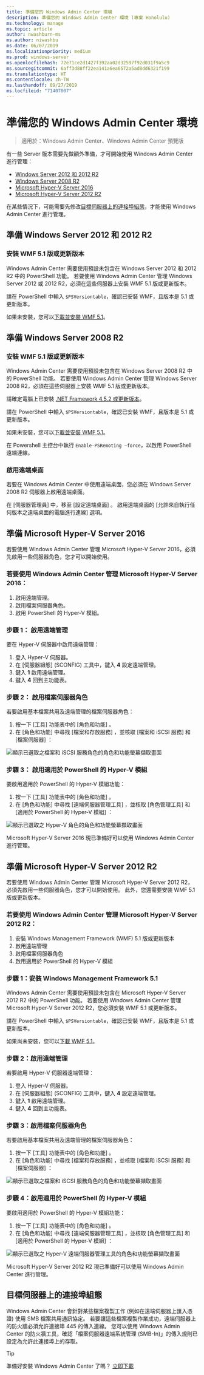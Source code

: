 ```yaml
---
title: 準備您的 Windows Admin Center 環境
description: 準備您的 Windows Admin Center 環境 (專案 Honolulu)
ms.technology: manage
ms.topic: article
author: nwashburn-ms
ms.author: niwashbu
ms.date: 06/07/2019
ms.localizationpriority: medium
ms.prod: windows-server
ms.openlocfilehash: 72e71ce2d1427f392aa02d32597f92d031f9a5c9
ms.sourcegitcommit: 6aff3d88ff22ea141a6ea6572a5ad8dd6321f199
ms.translationtype: HT
ms.contentlocale: zh-TW
ms.lasthandoff: 09/27/2019
ms.locfileid: "71407007"
---
```

# <a name="prepare-your-environment-for-windows-admin-center"></a>準備您的 Windows Admin Center 環境

> 適用於：Windows Admin Center、Windows Admin Center 預覽版

有一些 Server 版本需要先做額外準備，才可開始使用 Windows Admin Center 進行管理：

- [Windows Server 2012 和 2012 R2](#prepare-windows-server-2012-and-2012-r2)
- [Windows Server 2008 R2](#prepare-windows-server-2008-r2)
- [Microsoft Hyper-V Server 2016](#prepare-microsoft-hyper-v-server-2016)
- [Microsoft Hyper-V Server 2012 R2](#prepare-microsoft-hyper-v-server-2012-r2)

在某些情況下，可能需要先修改[目標伺服器上的連接埠組態](#port-configuration-on-the-target-server)，才能使用 Windows Admin Center 進行管理。

## <a name="prepare-windows-server-2012-and-2012-r2"></a>準備 Windows Server 2012 和 2012 R2

### <a name="install-wmf-version-51-or-higher"></a>安裝 WMF 5.1 版或更新版本

Windows Admin Center 需要使用預設未包含在 Windows Server 2012 和 2012 R2 中的 PowerShell 功能。 若要使用 Windows Admin Center 管理 Windows Server 2012 或 2012 R2，必須在這些伺服器上安裝 WMF 5.1 版或更新版本。

請在 PowerShell 中輸入 `$PSVersiontable`，確認已安裝 WMF，且版本是 5.1 或更新版本。

如果未安裝，您可以[下載並安裝 WMF 5.1](https://docs.microsoft.com/powershell/wmf/setup/install-configure)。

## <a name="prepare-windows-server-2008-r2"></a>準備 Windows Server 2008 R2

### <a name="install-wmf-version-51-or-higher"></a>安裝 WMF 5.1 版或更新版本

Windows Admin Center 需要使用預設未包含在 Windows Server 2008 R2 中的 PowerShell 功能。 若要使用 Windows Admin Center 管理 Windows Server 2008 R2，必須在這些伺服器上安裝 WMF 5.1 版或更新版本。 

請確定電腦上已安裝 [.NET Framework 4.5.2 或更新版本](https://docs.microsoft.com/dotnet/framework/install/on-windows-7)。

請在 PowerShell 中輸入 `$PSVersiontable`，確認已安裝 WMF，且版本是 5.1 或更新版本。

如果未安裝，您可以[下載並安裝 WMF 5.1](https://docs.microsoft.com/powershell/wmf/setup/install-configure)。

在 Powershell 主控台中執行 `Enable-PSRemoting –force`，以啟用 PowerShell 遠端連線。 

### <a name="enable-remote-desktop"></a>啟用遠端桌面

若要在 Windows Admin Center 中使用遠端桌面，您必須在 Windows Server 2008 R2 伺服器上啟用遠端桌面。

在 [伺服器管理員]  中，移至 [設定遠端桌面]  。 啟用遠端桌面的 [允許來自執行任何版本之遠端桌面的電腦進行連線] 選項。

## <a name="prepare-microsoft-hyper-v-server-2016"></a>準備 Microsoft Hyper-V Server 2016

若要使用 Windows Admin Center 管理 Microsoft Hyper-V Server 2016，必須先啟用一些伺服器角色，您才可以開始使用。

### <a name="to-manage-microsoft-hyper-v-server-2016-with-windows-admin-center"></a>若要使用 Windows Admin Center 管理 Microsoft Hyper-V Server 2016：

1. 啟用遠端管理。
2. 啟用檔案伺服器角色。
3. 啟用 PowerShell 的 Hyper-V 模組。

### <a name="step-1-enable-remote-management"></a>**步驟 1：** 啟用遠端管理

要在 Hyper-V 伺服器中啟用遠端管理：

1. 登入 Hyper-V 伺服器。
2. 在 \[伺服器組態\]  (SCONFIG) 工具中，鍵入 **4** 設定遠端管理。
3. 鍵入 **1** 啟用遠端管理。
4. 鍵入 **4** 回到主功能表。

### <a name="step-2-enable-file-server-role"></a>**步驟 2：** 啟用檔案伺服器角色

若要啟用基本檔案共用及遠端管理的檔案伺服器角色：

1. 按一下 [工具]  功能表中的 [角色和功能]  。
2. 在 [角色和功能]  中尋找 [檔案和存放服務]  ，並核取 [檔案和 iSCSI 服務]  和 [檔案伺服器]  ：

![顯示已選取之檔案和 iSCSI 服務角色的角色和功能螢幕擷取畫面](../media/prepare-environment/c6c30b812d96afcc1edcdb6f52f0e13c.png)

### <a name="step-3-enable-hyper-v-module-for-powershell"></a>**步驟 3：** 啟用適用於 PowerShell 的 Hyper-V 模組

要啟用適用於 PowerShell 的 Hyper-V 模組功能：

1. 按一下 [工具]  功能表中的 [角色和功能]  。
2. 在 [角色和功能]  中尋找 [遠端伺服器管理工具]  ，並核取 [角色管理工具]  和 [適用於 PowerShell 的 Hyper-V 模組]  ：

![顯示已選取之 Hyper-V 角色的角色和功能螢幕擷取畫面](../media/prepare-environment/7ab0999602b7083733525bd0c1ba2747.png)

Microsoft Hyper-V Server 2016 現已準備好可以使用 Windows Admin Center 進行管理。

## <a name="prepare-microsoft-hyper-v-server-2012-r2"></a>準備 Microsoft Hyper-V Server 2012 R2

若要使用 Windows Admin Center 管理 Microsoft Hyper-V Server 2012 R2，必須先啟用一些伺服器角色，您才可以開始使用。  此外，您還需要安裝 WMF 5.1 版或更新版本。

### <a name="to-manage-microsoft-hyper-v-server-2012-r2-with-windows-admin-center"></a>若要使用 Windows Admin Center 管理 Microsoft Hyper-V Server 2012 R2：

1. 安裝 Windows Management Framework (WMF) 5.1 版或更新版本
2. 啟用遠端管理
3. 啟用檔案伺服器角色
4. 啟用適用於 PowerShell 的 Hyper-V 模組

### <a name="step-1-install-windows-management-framework-51"></a>步驟 1：安裝 Windows Management Framework 5.1

Windows Admin Center 需要使用預設未包含在 Microsoft Hyper-V Server 2012 R2 中的 PowerShell 功能。 若要使用 Windows Admin Center 管理 Microsoft Hyper-V Server 2012 R2，您必須安裝 WMF 5.1 或更新版本。

請在 PowerShell 中輸入 `$PSVersiontable`，確認已安裝 WMF，且版本是 5.1 或更新版本。 

如果尚未安裝，您可以[下載 WMF 5.1](https://docs.microsoft.com/powershell/wmf/setup/install-configure)。

### <a name="step-2-enable-remote-management"></a>步驟 2：啟用遠端管理

若要啟用 Hyper-V 伺服器遠端管理：

1. 登入 Hyper-V 伺服器。
2. 在 \[伺服器組態\]  (SCONFIG) 工具中，鍵入 **4** 設定遠端管理。
3. 鍵入 **1** 啟用遠端管理。
4. 鍵入 **4** 回到主功能表。

### <a name="step-3-enable-file-server-role"></a>步驟 3：啟用檔案伺服器角色

若要啟用基本檔案共用及遠端管理的檔案伺服器角色：

1. 按一下 [工具]  功能表中的 [角色和功能]  。
2. 在 [角色和功能]  中尋找 [檔案和存放服務]  ，並核取 [檔案和 iSCSI 服務]  和 [檔案伺服器]  ：

![顯示已選取之檔案和 iSCSI 服務角色的角色和功能螢幕擷取畫面](../media/prepare-environment/c6c30b812d96afcc1edcdb6f52f0e13c.png)

### <a name="step-4-enable-hyper-v-module-for-powershell"></a>步驟 4：啟用適用於 PowerShell 的 Hyper-V 模組

要啟用適用於 PowerShell 的 Hyper-V 模組功能：

1. 按一下 [工具]  功能表中的 [角色和功能]  。
2. 在 [角色和功能]  中尋找 [遠端伺服器管理工具]  ，並核取 [角色管理工具]  和 [適用於 PowerShell 的 Hyper-V 模組]  ：

![顯示已選取之 Hyper-V 遠端伺服器管理工具的角色和功能螢幕擷取畫面](../media/prepare-environment/7ab0999602b7083733525bd0c1ba2747.png)

Microsoft Hyper-V Server 2012 R2 現已準備好可以使用 Windows Admin Center 進行管理。

## <a name="port-configuration-on-the-target-server"></a>目標伺服器上的連接埠組態

Windows Admin Center 會針對某些檔案複製工作 (例如在遠端伺服器上匯入憑證) 使用 SMB 檔案共用通訊協定。 若要讓這些檔案複製作業成功，遠端伺服器上的防火牆必須允許連接埠 445 的傳入連線。  您可以使用 Windows Admin Center 的防火牆工具，確認「檔案伺服器遠端系統管理 (SMB-In)」的傳入規則已設定為允許此連接埠上的存取。

> [!Tip]
> 準備好安裝 Windows Admin Center 了嗎？ [立即下載](https://docs.microsoft.com/windows-server/manage/windows-admin-center/understand/windows-admin-center#download-now)

